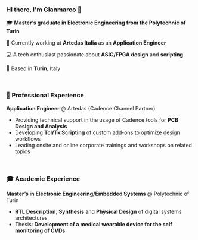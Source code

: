 ### Hi there, I'm Gianmarco 👋

🎓 **Master’s graduate in Electronic Engineering from the Polytechnic of Turin** 

💼 Currently working at **Artedas Italia** as an **Application Engineer** 

💻 A tech enthusiast passionate about **ASIC/FPGA design** and **scripting**

📍 Based in **Turin**, Italy

<br>

### 💼 Professional Experience

**Application Engineer** @ Artedas (Cadence Channel Partner)  
- Providing technical support in the usage of Cadence tools for **PCB Design and Analysis**  
- Developing **Tcl/Tk Scripting** of custom add-ons to optimize design workflows 
- Leading onsite and online corporate trainings and workshops on related topics

<br>

### 🎓 Academic Experience
**Master’s in Electronic Engineering/Embedded Systems** @ Polytechnic of Turin
- **RTL Description**, **Synthesis** and **Physical Design** of digital systems architectures
- Thesis: **Development of a medical wearable device for the self monitoring of CVDs**
